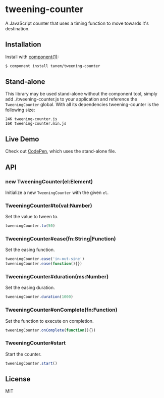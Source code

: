 # tweening-counter

A JavaScript counter that uses a timing function to move towards it's destination.

## Installation

Install with [component(1)](http://component.io):

```sh
$ component install tanem/tweening-counter
```

## Stand-alone

This library may be used stand-alone without the component tool, simply add ./tweening-counter.js to your application and reference the `TweeningCounter` global. With all its dependencies tweening-counter is the following size:

```
24K tweening-counter.js
16K tweening-counter.min.js
```

## Live Demo

Check out [CodePen](http://codepen.io/tanem/pen/AaxDd), which uses the stand-alone file.

## API

### new TweeningCounter(el:Element)

Initialize a new `TweeningCounter` with the given `el`.

### TweeningCounter#to(val:Number)

Set the value to tween to.

```js
tweeningCounter.to(50)
```

### TweeningCounter#ease(fn:String|Function)

Set the easing function.

```js
tweeningCounter.ease('in-out-sine')
tweeningCounter.ease(function(){})
```

### TweeningCounter#duration(ms:Number)

Set the easing duration.

```js
tweeningCounter.duration(1000)
```

### TweeningCounter#onComplete(fn:Function)

Set the function to execute on completion.

```js
tweeningCounter.onComplete(function(){})
```

### TweeningCounter#start

Start the counter.

```js
tweeningCounter.start()
```

## License

MIT

